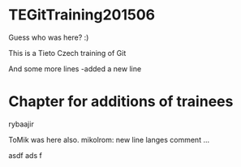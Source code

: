 # TEGitTraining201506

Guess who was here? :)

This is a Tieto Czech training of Git

And some more lines
-added a new line

# Chapter for additions of trainees
rybaajir

ToMik was here also.
mikolrom: new line
langes comment ... 


asdf
ads
f


